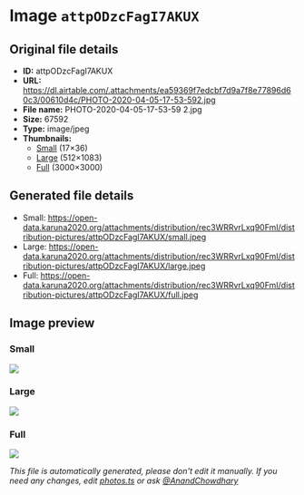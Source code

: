 # Image `attpODzcFagI7AKUX`

## Original file details

- **ID:** attpODzcFagI7AKUX
- **URL:** https://dl.airtable.com/.attachments/ea59369f7edcbf7d9a7f8e77896d60c3/00610d4c/PHOTO-2020-04-05-17-53-592.jpg
- **File name:** PHOTO-2020-04-05-17-53-59 2.jpg
- **Size:** 67592
- **Type:** image/jpeg
- **Thumbnails:**
  - [Small](https://dl.airtable.com/.attachmentThumbnails/f367c3d65b7e749eb9ea56098768a5be/60cdea05) (17×36)
  - [Large](https://dl.airtable.com/.attachmentThumbnails/26821df3aa88a2075b0462fc1d60ae43/a06f3232) (512×1083)
  - [Full](https://dl.airtable.com/.attachmentThumbnails/671aa49aeb6bceb0df0d6487a12cadba/c176d1fb) (3000×3000)

## Generated file details

- Small: https://open-data.karuna2020.org/attachments/distribution/rec3WRRvrLxq90FmI/distribution-pictures/attpODzcFagI7AKUX/small.jpeg
- Large: https://open-data.karuna2020.org/attachments/distribution/rec3WRRvrLxq90FmI/distribution-pictures/attpODzcFagI7AKUX/large.jpeg
- Full: https://open-data.karuna2020.org/attachments/distribution/rec3WRRvrLxq90FmI/distribution-pictures/attpODzcFagI7AKUX/full.jpeg

## Image preview

### Small

![](https://open-data.karuna2020.org/attachments/distribution/rec3WRRvrLxq90FmI/distribution-pictures/attpODzcFagI7AKUX/small.jpeg)

### Large

![](https://open-data.karuna2020.org/attachments/distribution/rec3WRRvrLxq90FmI/distribution-pictures/attpODzcFagI7AKUX/large.jpeg)

### Full

![](https://open-data.karuna2020.org/attachments/distribution/rec3WRRvrLxq90FmI/distribution-pictures/attpODzcFagI7AKUX/full.jpeg)

_This file is automatically generated, please don't edit it manually. If you need any changes, edit [photos.ts](/photos.ts) or ask [@AnandChowdhary](https://github.com/AnandChowdhary)_
